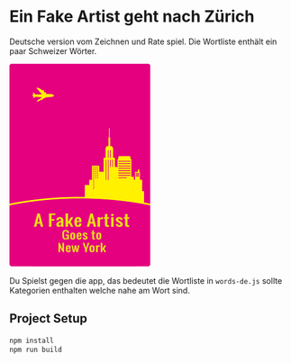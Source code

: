 # Ein Fake Artist geht nach Zürich

Deutsche version vom Zeichnen und Rate spiel.
Die Wortliste enthält ein paar Schweizer Wörter.

![logo](logo-en.png)

Du Spielst gegen die app, das bedeutet die Wortliste in `words-de.js` sollte Kategorien enthalten welche nahe am Wort sind.

## Project Setup
```
npm install
npm run build
```
